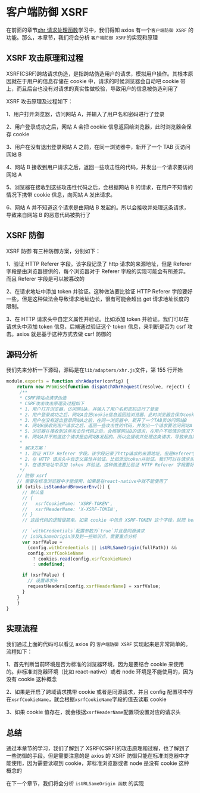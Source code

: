 # 客户端防御 XSRF

在前面的章节[xhr 请求处理函数](/analysis/09-xhr)学习中，我们得知 axios 有一个`客户端防御 XSRF` 的功能。那么，本章节，我们将会分析 `客户端防御 XSRF`的实现和原理

## XSRF 攻击原理和过程

XSRF(CSRF)跨站请求伪造，是指跨站伪造用户的请求，模拟用户操作。其根本原因就在于用户的信息存储在 cookie 中，请求的时候浏览器会自动吧 cookie 带上，而且后台也没有对请求的真实性做校验，导致用户的信息被伪造利用了

XSRF 攻击原理及过程如下：

1、用户打开浏览器，访问网站 A，并输入了用户名和密码进行了登录

2、用户登录成功之后，网站 A 会把 cookie 信息返回给浏览器，此时浏览器会保存 cookie

3、用户在没有退出登录网站 A 之前，在同一浏览器中，新开了一个 TAB 页访问网站 B

4、网站 B 接收到用户请求之后，返回一些攻击性的代码，并发出一个请求要访问网站 A

5、浏览器在接收到这些攻击性代码之后，会根据网站 B 的请求，在用户不知情的情况下携带 cookie 信息，向网站 A 发出请求。

6、网站 A 并不知道这个请求是由网站 B 发起的。所以会接收并处理这条请求，导致来自网站 B 的恶意代码被执行了

## XSRF 防御

XSRF 防御 有三种防御方案，分别如下：

1、验证 HTTP Referer 字段。该字段记录了 http 请求的来源地址，但是 Referer 字段是由浏览器提供的，每个浏览器对于 Referer 字段的实现可能会有所差异。而且 Referer 字段是可以被篡改的

2、在请求地址中添加 token 并验证。这种做法要比验证 HTTP Referer 字段要好一些，但是这种做法会导致请求地址边长，很有可能会超出 get 请求地址长度的限制。

3、在 HTTP 请求头中自定义属性并验证。比如添加 token 并验证。我们可以在请求头中添加 token 信息，后端通过验证这个 token 信息，来判断是否为 csrf 攻击。axios 就是基于这种方式去做 csrf 防御的

## 源码分析

我们先来分析一下源码，源码是在`lib/adapters/xhr.js`文件，第 155 行开始

```javascript
module.exports = function xhrAdapter(config) {
    return new Promise(function dispatchXhrRequest(resolve, reject) {
     /**
     * CSRF跨站点请求伪造
     * CSRF攻击攻击原理及过程如下
     * 1、用户打开浏览器，访问网站A，并输入了用户名和密码进行了登录
     * 2、用户登录成功之后，网站A会把cookie信息返回给浏览器，此时浏览器会保存cookie
     * 3、用户在没有退出登录网站A之前，在同一浏览器中，新开了一个TAB页访问网站B
     * 4、网站B接收到用户请求之后，返回一些攻击性的代码，并发出一个请求要访问网站A
     * 5、浏览器在接收到这些攻击性代码之后，会根据网站B的请求，在用户不知情的情况下携带cookie信息，向网站A发出请求。
     * 6、网站A并不知道这个请求是由网站B发起的。所以会接收并处理这条请求，导致来自网站B的恶意代码被执行了
     *
     * 解决方案：
     * 1、验证 HTTP Referer 字段。该字段记录了http请求的来源地址，但是Referer字段是由浏览器提供的，每个浏览器对于Referer字段的实现可能会有所差异。而且Referer字段是可以被篡改的
     * 2、在 HTTP 请求头中自定义属性并验证。比如添加token并验证。我们可以在请求头中添加token信息，后端通过验证这个token信息，来判断是否为csrf攻击。axios就是基于这种方式去做csrf防御的
     * 3、在请求地址中添加 token 并验证。这种做法要比验证 HTTP Referer 字段要好一些，但是这种做法会导致请求地址边长，很有可能会超出get请求地址长度的限制。
     */
    // 防御 xsrf
    // 需要在标准浏览器中才能使用，如果是在react-native中就不能使用了
    if (utils.isStandardBrowserEnv()) {
      // 默认值
      // {
      //   xsrfCookieName: 'XSRF-TOKEN',
      //   xsrfHeaderName: 'X-XSRF-TOKEN',
      // }
      // 这段代码的逻辑很简单。如果 cookie 中包含 XSRF-TOKEN 这个字段，就把 header 中 X-XSRF-TOKEN 字段的值设为 XSRF-TOKEN 对应的值

      // `withCredentials`配置参数为`true`并且是同源请求
      // isURLSameOrigin涉及到一些知识点，需要重点分析
      var xsrfValue =
        (config.withCredentials || isURLSameOrigin(fullPath)) &&
        config.xsrfCookieName
          ? cookies.read(config.xsrfCookieName)
          : undefined;

      if (xsrfValue) {
        // 设置请求头
        requestHeaders[config.xsrfHeaderName] = xsrfValue;
      }
    }
    }
}
```

## 实现流程

我们通过上面的代码可以看见 axios 的 `客户端防御 XSRF` 实现起来是非常简单的。流程如下：

1、首先判断当前环境是否为标准的浏览器环境，因为是要结合 cookie 来使用的。非标准浏览器环境（比如 react-native）或者 node 环境是不能使用的，因为没有 cookie 这种概念

2、如果是开启了跨域请求携带 cookie 或者是同源请求，并且 config 配置项中存在`xsrfCookieName`，就会根据`xsrfCookieName`字段的值去读取 cookie

3、如果 cookie 值存在，就会根据`xsrfHeaderName`配置项设置对应的请求头

## 总结

通过本章节的学习，我们了解到了 XSRF(CSRF)的攻击原理和过程，也了解到了一些防御的手段。但是需要注意的是 axios 的 XSRF 防御只能在标准浏览器中才能使用，因为需要读取到 cookie，非标准浏览器或者 node 是没有 cookie 这种概念的

在下一个章节，我们将会分析 `isURLSameOrigin 函数` 的实现
